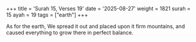 +++
title = 'Surah 15, Verses 19'
date = '2025-08-27'
weight = 1821
surah = 15
ayah = 19
tags = ["earth"]
+++

As for the earth, We spread it out and placed upon it firm mountains, and caused everything to grow there in perfect balance.
